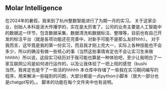 ## Molar Intelligence
在2024年的暑假，我来到了杭州整数智能进行了为期一月的实习。
关于这家企业，创始人本科是浙大传播学的，实在是太厉害了。公司的业务主要是人工智能中的数据这一环节，包含数据采集、数据清洗和数据标注、整理等，目前也有自己开发的标注平台（就是各项功能还在完善中，对新手可能不是那么友好hhh）。
对于我而言，这毕竟是我的第一份实习，而且我才刚上完大一，实际上各种技能也不会多少，所以的确没有做一些核心的事（当然这些事情肯定也不会让实习生来做hhhhh）所以说，这段实习经历对于我可能也算是一种体验吧，至少让我明白了一家互联网公司是如何进行运作的，以及让我体验了一把上班的感觉（bushi<br>
当然，我肯定也是干了一些活的hhhhh
本仓库中存储了一些我在实习期间编写的程序，用来解决一些碰到的问题，大部分都是一点python小脚本（很大一部分也是chatgpt写的。。
脚本的功能在每个文件夹中也有说明。
